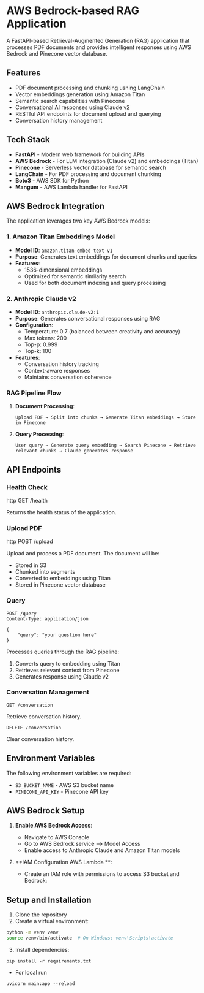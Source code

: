 # AWS Bedrock-based RAG Application

A FastAPI-based Retrieval-Augmented Generation (RAG) application that processes PDF documents and provides intelligent responses using AWS Bedrock and Pinecone vector database.

## Features

- PDF document processing and chunking usning LangChain
- Vector embeddings generation using Amazon Titan
- Semantic search capabilities with Pinecone
- Conversational AI responses using Claude v2
- RESTful API endpoints for document upload and querying
- Conversation history management

## Tech Stack

- **FastAPI** - Modern web framework for building APIs
- **AWS Bedrock** - For LLM integration (Claude v2) and embeddings (Titan)
- **Pinecone** - Serverless vector database for semantic search
- **LangChain** - For PDF processing and document chunking
- **Boto3** - AWS SDK for Python
- **Mangum** - AWS Lambda handler for FastAPI

## AWS Bedrock Integration

The application leverages two key AWS Bedrock models:

### 1. Amazon Titan Embeddings Model
- **Model ID**: `amazon.titan-embed-text-v1`
- **Purpose**: Generates text embeddings for document chunks and queries
- **Features**:
  - 1536-dimensional embeddings
  - Optimized for semantic similarity search
  - Used for both document indexing and query processing

### 2. Anthropic Claude v2
- **Model ID**: `anthropic.claude-v2:1`
- **Purpose**: Generates conversational responses using RAG
- **Configuration**:
  - Temperature: 0.7 (balanced between creativity and accuracy)
  - Max tokens: 200
  - Top-p: 0.999
  - Top-k: 100
- **Features**:
  - Conversation history tracking
  - Context-aware responses
  - Maintains conversation coherence

### RAG Pipeline Flow

1. **Document Processing**:
   ```text
   Upload PDF → Split into chunks → Generate Titan embeddings → Store in Pinecone
   ```

2. **Query Processing**:
   ```text
   User query → Generate query embedding → Search Pinecone → Retrieve relevant chunks → Claude generates response
   ```

## API Endpoints

### Health Check
http GET /health

Returns the health status of the application.

### Upload PDF
http POST /upload

Upload and process a PDF document. The document will be:
- Stored in S3
- Chunked into segments
- Converted to embeddings using Titan
- Stored in Pinecone vector database

### Query
```http
POST /query
Content-Type: application/json

{
    "query": "your question here"
}
```
Processes queries through the RAG pipeline:
1. Converts query to embedding using Titan
2. Retrieves relevant context from Pinecone
3. Generates response using Claude v2

### Conversation Management
```http
GET /conversation
```
Retrieve conversation history.

```http
DELETE /conversation
```
Clear conversation history.

## Environment Variables

The following environment variables are required:

- `S3_BUCKET_NAME` - AWS S3 bucket name
- `PINECONE_API_KEY` - Pinecone API key

## AWS Bedrock Setup

1. **Enable AWS Bedrock Access**:
   - Navigate to AWS Console
   - Go to AWS Bedrock service --> Model Access
   - Enable access to Anthropic Claude and Amazon Titan models

2. **IAM Configuration AWS Lambda **:
   - Create an IAM role with permissions to access S3 bucket and Bedrock:

## Setup and Installation

1. Clone the repository
2. Create a virtual environment:
```bash
python -m venv venv
source venv/bin/activate  # On Windows: venv\Scripts\activate
```
3. Install dependencies:
```aiignore
pip install -r requirements.txt
```
- For local run
```aiignore
uvicorn main:app --reload
```